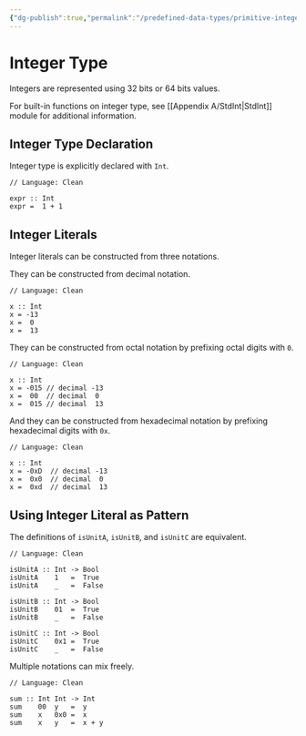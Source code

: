 ```yaml
---
{"dg-publish":true,"permalink":"/predefined-data-types/primitive-integer-type/","created":"2023-07-03T09:26:33.060+02:00","updated":"2023-07-10T09:01:37.787+02:00"}
---
```



# Integer Type

Integers are represented using 32 bits or 64 bits values.

For built-in functions on integer type, see [[Appendix A/StdInt\|StdInt]] module for additional information.

## Integer Type Declaration

Integer type is explicitly declared with `Int`.

```Clean
// Language: Clean

expr :: Int
expr =  1 + 1
```

## Integer Literals

Integer literals can be constructed from three notations.

They can be constructed from decimal notation.

```Clean
// Language: Clean

x :: Int
x = -13
x =  0
x =  13
```

They can be constructed from octal notation by prefixing octal digits with `0`.

```Clean
// Language: Clean

x :: Int
x = -015 // decimal -13
x =  00  // decimal  0
x =  015 // decimal  13
```

And they can be constructed from hexadecimal notation by prefixing hexadecimal digits with `0x`.

```Clean
// Language: Clean

x :: Int
x = -0xD  // decimal -13
x =  0x0  // decimal  0
x =  0xd  // decimal  13
```

## Using Integer Literal as Pattern

The definitions of `isUnitA`, `isUnitB`, and `isUnitC` are equivalent.

```Clean
// Language: Clean

isUnitA :: Int -> Bool
isUnitA    1   =  True
isUnitA    _   =  False

isUnitB :: Int -> Bool
isUnitB    01  =  True
isUnitB    _   =  False

isUnitC :: Int -> Bool
isUnitC    0x1 =  True
isUnitC    _   =  False
```

Multiple notations can mix freely.

```Clean
// Language: Clean

sum :: Int Int -> Int
sum    00  y   =  y
sum    x   0x0 =  x
sum    x   y   =  x + y
```